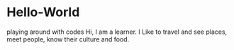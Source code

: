 # Hello-World
playing around with codes
Hi, I am a learner. I Like to travel and see places, meet people, know their culture and food.
